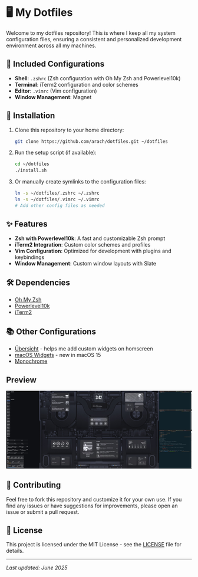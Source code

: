 # 🖥️ My Dotfiles

Welcome to my dotfiles repository! This is where I keep all my system configuration files, ensuring a consistent and personalized development environment across all my machines.


## 📁 Included Configurations

- **Shell**: `.zshrc` (Zsh configuration with Oh My Zsh and Powerlevel10k)
- **Terminal**: iTerm2 configuration and color schemes
- **Editor**: `.vimrc` (Vim configuration)
- **Window Management**: Magnet

## 🚀 Installation

1. Clone this repository to your home directory:
   ```bash
   git clone https://github.com/arach/dotfiles.git ~/dotfiles
   ```

2. Run the setup script (if available):
   ```bash
   cd ~/dotfiles
   ./install.sh
   ```

3. Or manually create symlinks to the configuration files:
   ```bash
   ln -s ~/dotfiles/.zshrc ~/.zshrc
   ln -s ~/dotfiles/.vimrc ~/.vimrc
   # Add other config files as needed
   ```

## ✨ Features

- **Zsh with Powerlevel10k**: A fast and customizable Zsh prompt
- **iTerm2 Integration**: Custom color schemes and profiles
- **Vim Configuration**: Optimized for development with plugins and keybindings
- **Window Management**: Custom window layouts with Slate

## 🛠️ Dependencies

- [Oh My Zsh](https://ohmyz.sh/)
- [Powerlevel10k](https://github.com/romkatv/powerlevel10k)
- [iTerm2](https://iterm2.com/)

## 📚 Other Configurations
- [Übersicht](https://github.com/felixhageloh/uebersicht) - helps me add custom widgets on homscreen
- [macOS Widgets](https://support.apple.com/en-ca/guide/mac-help/mchl52be5da5/mac) - new in macOS 15
- [Monochrome](monochrome.png)

## Preview

![My Desktop](homescreen.jpg)


## 🤝 Contributing

Feel free to fork this repository and customize it for your own use. If you find any issues or have suggestions for improvements, please open an issue or submit a pull request.

## 📄 License

This project is licensed under the MIT License - see the [LICENSE](LICENSE) file for details.

---

*Last updated: June 2025*
